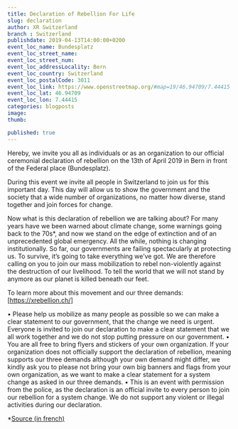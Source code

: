 ```yaml
---
title: Declaration of Rebellion For Life
slug: declaration
author: XR Switzerland
branch : Switzerland
publishdate: 2019-04-13T14:00:00+0200
event_loc_name: Bundesplatz
event_loc_street_name:
event_loc_street_num:
event_loc_addressLocality: Bern
event_loc_country: Switzerland 
event_loc_postalCode: 3011
event_loc_link: https://www.openstreetmap.org/#map=19/46.94709/7.44415
event_loc_lat: 46.94709
event_loc_lon: 7.44415
categories: blogposts
image:
thumb:

published: true
---
```


Hereby, we invite you all as individuals or as an organization to our official ceremonial declaration of rebellion on the 13th of April 2019 in Bern in front of the Federal place (Bundesplatz). 

During this event we invite all people in Switzerland to join us for this important day. This day will allow us to show the government and the society that a wide number of organizations, no matter how diverse, stand together and join forces for change.

Now what is this declaration of rebellion we are talking about? 
For many years have we been warned about climate change, some warnings going back to the 70s*, and now we stand on the edge of extinction and of an unprecedented global emergency. All the while, nothing is changing institutionally. So far, our governments are failing spectacularly at protecting us. To survive, it’s going to take everything we’ve got. We are therefore calling on you to join our mass mobilization to rebel non-violently against the destruction of our livelihood. To tell the world that we will not stand by anymore as our planet is killed beneath our feet.

To learn more about this movement and our three demands: [https://xrebellion.ch/]

• Please help us mobilize as many people as possible so we can make a clear statement to our government, that the change we need is urgent. Everyone is invited to join our declaration to make a clear statement that we all work together and we do not stop putting pressure on our government. 
• You are all free to bring flyers and stickers of your own organization. If your organization does not officially support the declaration of rebellion, meaning supports our three demands although your own demand might differ, we kindly ask you to please not bring your own big banners and flags from your own organization, as we want to make a clear statement for a system change as asked in our three demands.
• This is an event with permission from the police, as the declaration is an official invite to every person to join our rebellion for a system change. We do not support any violent or illegal activities during our declaration.

*[Source (in french)](https://scriptorium.bcu-lausanne.ch/zoom/168857/view?page=4&p=separate&search=%22changement%20climatique%22&tool=search&view=517,775,2280,911) 
